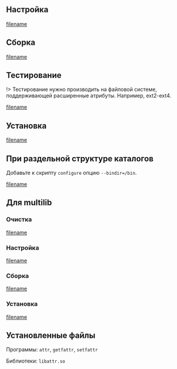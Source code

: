 <pkg :name="'attr'" instsize showsbu2></pkg>

## Настройка

[filename](../packages/attr/configure ':include')

## Сборка

[filename](../packages/attr/build ':include')

## Тестирование

!> Тестирование нужно производить на файловой системе, поддерживающей расширенные атрибуты. Например, ext2-ext4.

[filename](../packages/attr/test ':include')

## Установка

[filename](../packages/attr/install ':include')

## При раздельной структуре каталогов

Добавьте к скрипту `configure` опцию `--bindir=/bin`.

[filename](../packages/attr/cldirs ':include')

## Для multilib

### Очистка

[filename](../packages/attr/multi_prepare ':include')

### Настройка

[filename](../packages/attr/multi_configure ':include')

### Сборка

[filename](../packages/attr/multi_build ':include')

### Установка

[filename](../packages/attr/multi_install ':include')

## Установленные файлы

Программы: `attr`, `getfattr`, `setfattr`

Библиотеки: `libattr.so`

<script>
	new Vue({ el: '#main' })
</script>
